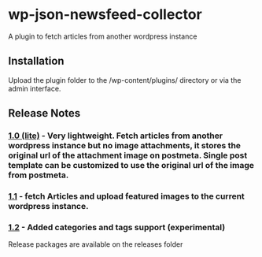 # wp-json-newsfeed-collector

A plugin to fetch articles from another wordpress instance

## Installation

Upload the plugin folder to the /wp-content/plugins/ directory or via the admin interface.

## Release Notes

### [1.0 (lite)](blob:https://github.com/ac33f579-9717-4307-a768-338751137d0e) - Very lightweight. Fetch articles from another wordpress instance but no image attachments, it stores the original url of the attachment image on postmeta. Single post template can be customized to use the original url of the image from postmeta.

### [1.1](blob:https://github.com/443718a0-3ca7-422c-a56d-8b7ddbe7730a) - fetch Articles and upload featured images to the current wordpress instance.

### [1.2](blob:https://github.com/3621aa6e-78fc-4dd5-b729-ec93fba5b8b3) - Added categories and tags support (experimental)

Release packages are available on the releases folder
